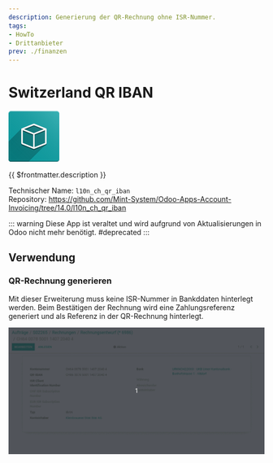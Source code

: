 ```yaml
---
description: Generierung der QR-Rechnung ohne ISR-Nummer.
tags:
- HowTo
- Drittanbieter
prev: ./finanzen
---
```

# Switzerland QR IBAN
![icon_oms_box](assets/icon_oms_box.png)

{{ $frontmatter.description }}

Technischer Name: `l10n_ch_qr_iban`\
Repository: <https://github.com/Mint-System/Odoo-Apps-Account-Invoicing/tree/14.0/l10n_ch_qr_iban>

::: warning
Diese App ist veraltet und wird aufgrund von Aktualisierungen in Odoo nicht mehr benötigt.
#deprecated
:::

## Verwendung

### QR-Rechnung generieren

Mit dieser Erweiterung muss keine ISR-Nummer in Bankddaten hinterlegt werden. Beim Bestätigen der Rechnung wird eine Zahlungsreferenz generiert und als Referenz in der QR-Rechnung hinterlegt.

![Switzerland QR IBAN](assets/Switzerland%20QR%20IBAN.gif)
